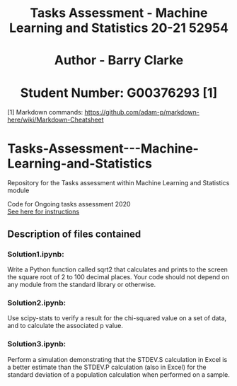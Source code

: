 # <div align="center">Tasks Assessment - Machine Learning and Statistics 20-21 52954</div>
# <div align="center">Author - Barry Clarke</div>
# <div align="center">Student Number: G00376293 [1]</div>

[1] Markdown commands: https://github.com/adam-p/markdown-here/wiki/Markdown-Cheatsheet

# Tasks-Assessment---Machine-Learning-and-Statistics
Repository for the Tasks assessment within Machine Learning and Statistics module

Code for Ongoing tasks assessment 2020  
[See here for instructions](https://github.com/BarryClarke/Tasks-Assessment---Machine-Learning-and-Statistics/blob/main/Ongoing%20tasks%20assessment.pdf)

## Description of files contained
### Solution1.ipynb: 
Write a Python function called sqrt2 that calculates and prints to the screen the square root of 2 to 100 decimal places. Your code should not depend on any module from the standard library or otherwise.

### Solution2.ipynb:
Use scipy-stats to verify a result for the chi-squared value on a set of data, and to calculate the associated p value.

### Solution3.ipynb:
Perform a simulation demonstrating that the STDEV.S calculation in Excel is a better estimate than the STDEV.P calculation (also in Excel) for the standard deviation of a population calculation when performed on a sample. 


